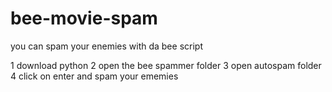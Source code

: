 # bee-movie-spam
you can spam your enemies with da bee script

1 download python
2 open the bee spammer folder
3 open autospam folder
4 click on enter and spam your ememies
